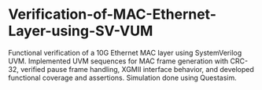 # Verification-of-MAC-Ethernet-Layer-using-SV-VUM
Functional verification of a 10G Ethernet MAC layer using SystemVerilog UVM. Implemented UVM sequences for MAC frame generation with CRC-32, verified pause frame handling, XGMII interface behavior, and developed functional coverage and assertions. Simulation done using Questasim.
